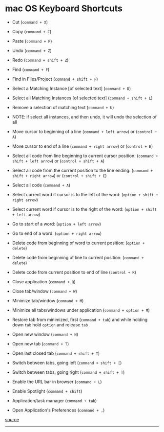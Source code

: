 # mac OS Keyboard Shortcuts

- Cut (`command + X`)
- Copy (`command + C`)
- Paste (`command + P`)
- Undo (`command + Z`)
- Redo (`command + shift + Z`)
- Find (`command + F`)
- Find in Files/Project (`command + shift + F`)
- Select a Matching Instance [of selected text] (`command + D`)
- Select all Matching Instances [of selected text] (`command + shift + L`)
- Remove a selection of matching text (`command + U`)
- NOTE: if select all instances, and then undo, it will undo the selection of all
- Move cursor to beginning of a line (`command + left arrow`) or (`control + A`)
- Move cursor to end of a line (`command + right arrow`) or (`control + E`)
- Select all code from line beginning to current cursor position: (`command + shift + left arrow`) or (`control + shift + A`)
- Select all code from the current position to the line ending: (`command + shift + right arrow`) or (`control + shift + E`)
- Select all code (`command + A`)
- Select current word if cursor is to the left of the word: (`option + shift + right arrow`)
- Select current word if cursor is to the right of the word: (`option + shift + left arrow`)
- Go to start of a word: (`option + left arrow`)
- Go to end of a word: (`option + right arrow`)
- Delete code from beginning of word to current position: (`option + delete`)
- Delete code from beginning of line to current position: (`command + delete`)
- Delete code from current position to end of line (`control + K`)

- Close application (`command + Q`)
- Close tab/window (`command + W`)
- Minimize tab/window (`command + M`)
- Minimize all tabs/windows under application (`command + option + M`)
- Restore tab from minimized, first (`command + tab`) and while holding down `tab` hold `option` and release `tab`
- Open new window (`command + N`)
- Open new tab (`command + T`)
- Open last closed tab (`command + shift + T`)
- Switch between tabs, going left (`command + shift + [`)
- Switch between tabs, going right (`command + shift + ]`)
- Enable the URL bar in browser (`command + L`)
- Enable Spotlight (`command + shift`)
- Application/task manager (`command + tab`)
- Open Application's Preferences (`command + ,`)

[source](https://dev.to/torianne02/mac-keyboard-shortcuts-every-new-dev-should-know-169l)

---
